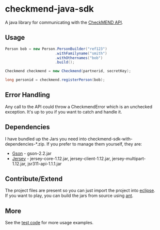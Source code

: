 checkmend-java-sdk
==================

A java library for communicating with the [CheckMEND API](http://gapi.checkmend.com/docs/).



Usage
-----

``` java
Person bob = new Person.PersonBuilder("ref123")
                       .withFamilyname("smith")
                       .withOthernames("bob")
                       .build();

Checkmend checkmend = new Checkmend(partnerid, secretKey);

long personid = checkmend.registerPerson(bob);
```



Error Handling
--------------

Any call to the API could throw a CheckmendError which is an unchecked exception. It's up to you if you want to catch and handle it.



Dependencies
------------

I have bundled up the Jars you need into checkmend-sdk-with-dependencies-*.zip. If you prefer to manage them yourself, they are:

- [Gson](https://code.google.com/p/google-gson/) - gson-2.2.jar
- [Jersey](http://jersey.java.net/) - jersey-core-1.12.jar, jersey-client-1.12.jar, jersey-multipart-1.12.jar, jsr311-api-1.1.1.jar



Contribute/Extend
-----------------

The project files are present so you can just import the project into [eclipse](http://www.eclipse.org/).
If you want to play, you can build the jars from source using [ant](http://ant.apache.org/). 



More
----

See the [test code](https://github.com/mattburns/checkmend-java-sdk/blob/master/checkmend-java-sdk/src/test/uk/co/mattburns/checkmend/CheckmendTest.java) for more usage examples.
